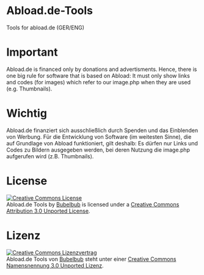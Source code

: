Abload.de-Tools
===============

Tools for abload.de (GER/ENG)

Important
===============
Abload.de is financed only by donations and advertisments.
Hence, there is one big rule for software that is based on Abload:
It must only show links and codes (for images) which refer to our image.php when they are used (e.g. Thumbnails).

Wichtig
===============
Abload.de finanziert sich ausschließlich durch Spenden und das Einblenden von Werbung.
Für die Entwicklung von Software (im weitesten Sinne), die auf Grundlage von Abload funktioniert, gilt deshalb:
Es dürfen nur Links und Codes zu Bildern ausgegeben werden, bei deren Nutzung die image.php aufgerufen wird (z.B. Thumbnails).

License
===============
<a rel="license" href="http://creativecommons.org/licenses/by/3.0/"><img alt="Creative Commons License" style="border-width:0" src="http://i.creativecommons.org/l/by/3.0/88x31.png" /></a><br /><span xmlns:dct="http://purl.org/dc/terms/" property="dct:title">Abload.de Tools</span> by <a xmlns:cc="http://creativecommons.org/ns#" href="http://github.com/Bubelbub" property="cc:attributionName" rel="cc:attributionURL">Bubelbub</a> is licensed under a <a rel="license" href="http://creativecommons.org/licenses/by/3.0/">Creative Commons Attribution 3.0 Unported License</a>.

Lizenz
===============
<a rel="license" href="http://creativecommons.org/licenses/by/3.0/deed.de"><img alt="Creative Commons Lizenzvertrag" style="border-width:0" src="http://i.creativecommons.org/l/by/3.0/88x31.png" /></a><br /><span xmlns:dct="http://purl.org/dc/terms/" property="dct:title">Abload.de Tools</span> von <a xmlns:cc="http://creativecommons.org/ns#" href="http://github.com/Bubelbub" property="cc:attributionName" rel="cc:attributionURL">Bubelbub</a> steht unter einer <a rel="license" href="http://creativecommons.org/licenses/by/3.0/deed.de">Creative Commons Namensnennung 3.0 Unported Lizenz</a>.
